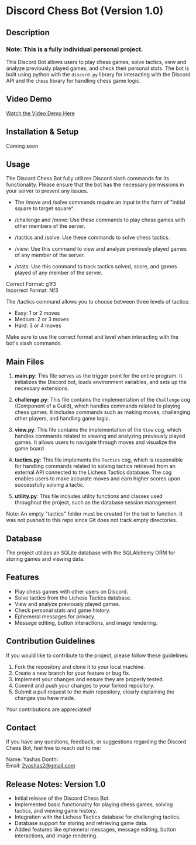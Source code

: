 # Discord Chess Bot (Version 1.0)

## Description

### Note: This is a fully individual personal project.

This Discord Bot allows users to play chess games, solve tactics, view and analyze previously played games, and check their personal stats. The bot is built using python with the `discord.py` library for interacting with the Discord API and the `chess` library for handling chess game logic.

## Video Demo

[Watch the Video Demo Here](https://youtu.be/vSPYnxuu5gE)

## Installation & Setup

Coming soon

## Usage

The Discord Chess Bot fully utilizes Discord slash commands for its functionality. Please ensure that the bot has the necessary permissions in your server to prevent any issues.

- The /move and /solve commands require an input in the form of "initial square to target square".

- /challenge and /move:  Use these commands to play chess games with other members of the server.
- /tactics and /solve:  Use these commands to solve chess tactics.
- /view:  Use this command to view and analyze previously played games of any member of the server.
- /stats:  Use this command to track tactics solved, score, and games played of any member of the server.

Correct Format:   g1f3  
Incorrect Format: Nf3

The /tactics command allows you to choose between three levels of tactics:

- Easy:   1 or 2 moves
- Medium: 2 or 3 moves
- Hard:   3 or 4 moves

Make sure to use the correct format and level when interacting with the bot's slash commands.

## Main Files

1. **main.py**: This file serves as the trigger point for the entire program. It initializes the Discord bot, loads environment variables, and sets up the necessary extensions.

2. **challenge.py**: This file contains the implementation of the `Challenge` cog (Component of a Guild), which handles commands related to playing chess games. It includes commands such as making moves, challenging other players, and handling game logic.

3. **view.py**: This file contains the implementation of the `View` cog, which handles commands related to viewing and analyzing previously played games. It allows users to navigate through moves and visualize the game board.

4. **tactics.py**: This file implements the `Tactics` cog, which is responsible for handling commands related to solving tactics retrieved from an external API connected to the Lichess Tactics database. The cog enables users to make accurate moves and earn higher scores upon successfully solving a tactic.

5. **utility.py**: This file includes utility functions and classes used throughout the project, such as the database session management.

Note: An empty "tactics" folder must be created for the bot to function. It was not pushed to this repo since Git does not track empty directories.

## Database

The project utilizes an SQLite database with the SQLAlchemy ORM for storing games and viewing data.

## Features

- Play chess games with other users on Discord.
- Solve tactics from the Lichess Tactics database.
- View and analyze previously played games.
- Check personal stats and game history.
- Ephemeral messages for privacy.
- Message editing, button interactions, and image rendering.

## Contribution Guidelines

If you would like to contribute to the project, please follow these guidelines:

1. Fork the repository and clone it to your local machine.
2. Create a new branch for your feature or bug fix.
3. Implement your changes and ensure they are properly tested.
4. Commit and push your changes to your forked repository.
5. Submit a pull request to the main repository, clearly explaining the changes you have made.

Your contributions are appreciated!

## Contact

If you have any questions, feedback, or suggestions regarding the Discord Chess Bot, feel free to reach out to me:

Name: Yashas Donthi  
Email: 2yashas2@gmail.com

## Release Notes: Version 1.0

- Initial release of the Discord Chess Bot.
- Implemented basic functionality for playing chess games, solving tactics, and viewing game history.
- Integration with the Lichess Tactics database for challenging tactics.
- Database support for storing and retrieving game data.
- Added features like ephemeral messages, message editing, button interactions, and image rendering.
